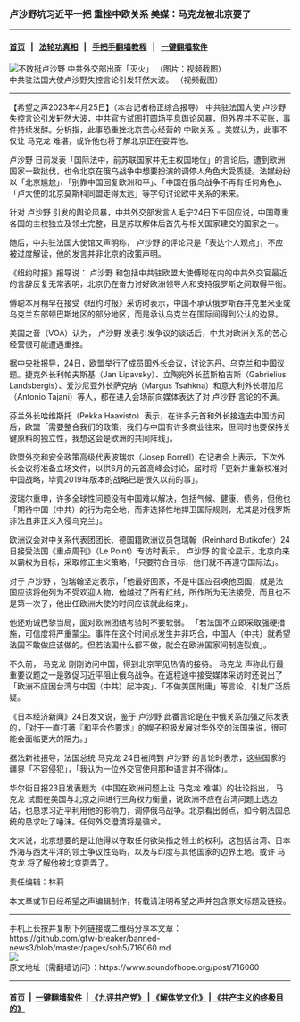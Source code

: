 ### 卢沙野坑习近平一把 重挫中欧关系 美媒：马克龙被北京耍了
------------------------

#### [首页](https://github.com/gfw-breaker/banned-news3/blob/master/README.md) &nbsp;&nbsp;|&nbsp;&nbsp; [法轮功真相](https://github.com/begood0513/basic/blob/master/README.md)  &nbsp;&nbsp;|&nbsp;&nbsp; [手把手翻墙教程](https://github.com/gfw-breaker/guides/wiki)  &nbsp;&nbsp;|&nbsp;&nbsp; [一键翻墙软件](https://github.com/gfw-breaker/nogfw/blob/master/README.md)  



<div><img alt="不敢挺卢沙野 中共外交部出面「灭火」 （图片：视频截图）" src="https://img.soundofhope.org/2023-04/id103696772-lu-sha-ye-2023-04-22-115250-800x450-1682318505945.jpg"/>
<br/><figcaption class="caption">
 中共驻法国大使卢沙野失控言论引发轩然大波。 （视频截图）
</figcaption></div><hr/>


<div><div class="Content__Wrapper sc-1bvya0-0 elmmKw article_body" data-checkusr="" itemprop="articleBody">
 <div id="post_place_1">
 </div>
 <p class="meta-top">
  <span class="meta">
   【希望之声2023年4月25日】（本台记者杨正综合报导）
  </span>
  中共驻法国大使
  <ok href="/term/126369">
   卢沙野
  </ok>
  失控言论引发轩然大波，中共官方试图打圆场平息舆论风暴，但外界并不买账，事件持续发酵。分析指，此事恐重挫北京苦心经营的
  <ok href="/term/133600">
   中欧关系
  </ok>
  。美媒认为，此事不仅让
  <ok href="/term/29794">
   马克龙
  </ok>
  难堪，或许他也将了解北京正在耍弄他。
 </p>
 <p>
  <ok href="/term/126369">
   卢沙野
  </ok>
  日前发表「国际法中，前苏联国家并无主权国地位」的言论后，遭到欧洲国家一致挞伐，也令北京在俄乌战争中想要扮演的调停人角色大受质疑。法媒纷纷以「北京尴尬」、「别靠中国回复欧洲和平」、「中国在俄乌战争不再有任何角色」、「卢大使的北京莫斯科同盟走得太远」等字句讨论欧中关系的未来。
 </p>
 <p>
  针对
  <ok href="/term/126369">
   卢沙野
  </ok>
  引发的舆论风暴，中共外交部发言人毛宁24日下午回应说，中国尊重各国的主权独立及领土完整，且是苏联解体后首先与相关国家建交的国家之一。
 </p>
 <p>
  随后，中共驻法国大使馆又声明称，
  <ok href="/term/126369">
   卢沙野
  </ok>
  的评论只是「表达个人观点」，不应被过度解读，他的发言并非北京的政策声明。
 </p>
 <p>
  《纽约时报》报导说：
  <ok href="/term/126369">
   卢沙野
  </ok>
  和包括中共驻欧盟大使傅聪在内的中共外交官最近的言辞反复无常表明，北京仍在奋力讨好欧洲领导人和支持俄罗斯之间取得平衡。
 </p>
 <p>
  傅聪本月稍早在接受《纽约时报》采访时表示，中国不承认俄罗斯吞并克里米亚或乌克兰东部顿巴斯地区的部分地区，而是承认乌克兰在国际间得到公认的边界。
 </p>
 <p>
  美国之音（VOA）认为，
  <ok href="/term/126369">
   卢沙野
  </ok>
  发表引发争议的谈话后，中共对欧洲关系的苦心经营很可能遭遇重挫。
 </p>
 <p>
  据中央社报导，24日，欧盟举行了成员国外长会议，讨论苏丹、乌克兰和中国议题。捷克外长利帕夫斯基（Jan Lipavsky）、立陶宛外长蓝斯柏吉斯（Gabrielius Landsbergis）、爱沙尼亚外长萨克纳（Margus Tsahkna）和意大利外长塔加尼（Antonio Tajani）等人，都在进入会场前向媒体表达了对
  <ok href="/term/126369">
   卢沙野
  </ok>
  言论的不满。
 </p>
 <p>
  芬兰外长哈维斯托（Pekka Haavisto）表示，在许多元首和外长接连去中国访问后，欧盟「需要整合我们的政策，我们与中国有许多商业往来，但同时也要保持关键原料的独立性，我想这会是欧洲的共同阵线」。
 </p>
 <p>
  欧盟外交和安全政策高级代表波瑞尔（Josep Borrell）在记者会上表示，下次外长会议将准备立场文件，以供6月的元首高峰会讨论，届时将「更新并重新校准对中国战略，毕竟2019年版本的战略已是很久以前的事」。
 </p>
 <p>
  波瑞尔重申，许多全球性问题没有中国难以解决，包括气候、健康、债务，但他也「期待中国（中共）的行为完全地，而非选择性地捍卫国际规则，尤其是对俄罗斯非法且非正义入侵乌克兰」。
 </p>
 <p>
  欧洲议会对中关系代表团团长、德国籍欧洲议员包瑞翰（Reinhard Butikofer）24日接受法国《重点周刊》（Le Point）专访时表示，
  <ok href="/term/126369">
   卢沙野
  </ok>
  的言论显示，北京向来以霸权为目标，采取修正主义策略，「只要符合目标，他们就不再遵守国际法」。
 </p>
 <p>
  对于
  <ok href="/term/126369">
   卢沙野
  </ok>
  ，包瑞翰坚定表示，「他最好回家，不是中国应召唤他回国，就是法国应该将他列为不受欢迎人物，他越过了所有红线，所作所为无法接受，而且也不是第一次了，他出任欧洲大使的时间应该就此结束」。
 </p>
 <p>
  他还劝诫巴黎当局，面对欧洲团结考验时不要软弱。 「若法国不立即采取强硬措施，可信度将严重蒙尘。事件在这个时间点发生并非巧合，中国人（中共）就希望法国不敢做应该做的。但若法国什么都不做，就会在欧洲国家间制造裂痕」。
 </p>
 <p>
  不久前，
  <ok href="/term/29794">
   马克龙
  </ok>
  刚刚访问中国，得到北京罕见热情的接待。
  <ok href="/term/29794">
   马克龙
  </ok>
  声称此行最重要议题之一是敦促习近平阻止俄乌战争。在返程途中接受媒体采访时还说出了「欧洲不应因台湾与中国（中共）起冲突」、「不做美国附庸」等言论，引发广泛质疑。
 </p>
 <p>
  《日本经济新闻》24日发文说，鉴于
  <ok href="/term/126369">
   卢沙野
  </ok>
  此番言论是在中俄关系加强之际发表的，「对于一直打著『和平合作要求』的幌子积极发展对华外交的法国来说，很可能会面临更大的阻力。」
 </p>
 <p>
  据法新社报导，法国总统
  <ok href="/term/29794">
   马克龙
  </ok>
  24日被问到
  <ok href="/term/126369">
   卢沙野
  </ok>
  的言论时表示，这些国家的疆界「不容侵犯」，「我认为一位外交官使用那种语言并不得体」。
 </p>
 <p>
  华尔街日报23日发表题为《中国在欧洲问题上让
  <ok href="/term/29794">
   马克龙
  </ok>
  难堪》的社论指出，
  <ok href="/term/29794">
   马克龙
  </ok>
  试图在美国与北京之间进行三角权力衡量，说欧洲不应在台湾问题上选边站，也恳求习近平利用他的影响力，调停俄乌战争。北京看出弱点，如今朝法国总统的恳求吐了唾沫。任何外交澄清将是骗术。
 </p>
 <p>
  文末说，北京想要的是让他得以夺取任何欲染指之领土的权利，这包括台湾、日本外海与西太平洋的领土争议性岛屿，以及与印度与其他国家的边界土地。或许
  <ok href="/term/29794">
   马克龙
  </ok>
  将了解他被北京耍弄了。
 </p>
 <p class="meta-btm">
  责任编辑：林莉
 </p>
 <p class="meta-btm">
  本文章或节目经希望之声编辑制作，转载请注明希望之声并包含原文标题及链接。
 </p>
</div>
</div>
<hr/>
手机上长按并复制下列链接或二维码分享本文章：<br/>
https://github.com/gfw-breaker/banned-news3/blob/master/pages/soh5/716060.md <br/>
<a href='https://github.com/gfw-breaker/banned-news3/blob/master/pages/soh5/716060.md'><img src='https://github.com/gfw-breaker/banned-news3/blob/master/pages/soh5/716060.md.png'/></a> <br/>
原文地址（需翻墙访问）：https://www.soundofhope.org/post/716060


------------------------
#### [首页](https://github.com/gfw-breaker/banned-news3/blob/master/README.md) &nbsp;|&nbsp; [一键翻墙软件](https://github.com/gfw-breaker/nogfw/blob/master/README.md) &nbsp;| [《九评共产党》](https://github.com/gfw-breaker/9ping.md/blob/master/README.md#九评之一评共产党是什么) | [《解体党文化》](https://github.com/gfw-breaker/jtdwh.md/blob/master/README.md) | [《共产主义的终极目的》](https://github.com/gfw-breaker/gczydzjmd.md/blob/master/README.md)


<img src='http://gfw-breaker.win/banned-news3/pages/soh5/716060.md' width='0px' height='0px'/>